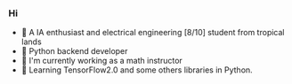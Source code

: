 ### Hi

- 🌴 A IA enthusiast and electrical engineering [8/10] student from tropical lands
- 🐍 Python backend developer
- 🌵 I'm currently working as a math instructor
- 🐢 Learning TensorFlow2.0 and some others libraries in Python.
##

